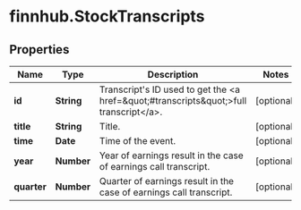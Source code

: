 # finnhub.StockTranscripts

## Properties

Name | Type | Description | Notes
------------ | ------------- | ------------- | -------------
**id** | **String** | Transcript&#39;s ID used to get the &lt;a href&#x3D;\&quot;#transcripts\&quot;&gt;full transcript&lt;/a&gt;. | [optional] 
**title** | **String** | Title. | [optional] 
**time** | **Date** | Time of the event. | [optional] 
**year** | **Number** | Year of earnings result in the case of earnings call transcript. | [optional] 
**quarter** | **Number** | Quarter of earnings result in the case of earnings call transcript. | [optional] 


